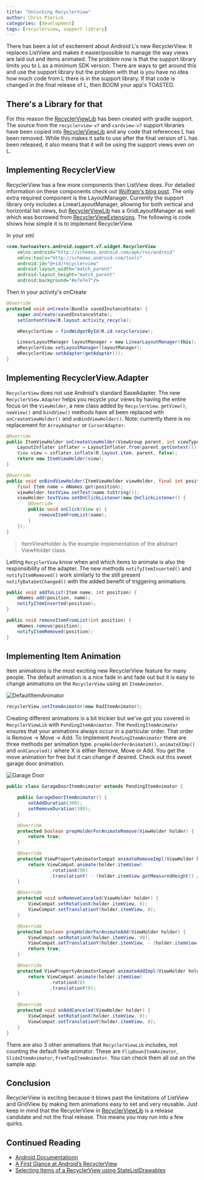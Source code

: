```yaml
---
title: "Unlocking RecyclerView"
author: Chris Pierick
categories: [development]
tags: [recyclerview, support library]
---
```


There has been a lot of excitement about Android L's new RecyclerView.
 It replaces ListView and makes it easier/possible to manage the way views are laid out and items animated.
 The problem now is that the support library limits you to L as a minimum SDK version.
 There are ways to get around this and use the support library but the problem with that is you have no idea how much code from L there is in the support library.
 If that code is changed in the final release of L, then BOOM your app's TOASTED.

## There's a Library for that
For this reason the [RecyclerViewLib](https://github.com/twotoasters/RecyclerViewLib) has been created with gradle support.
 The source from the `recyclerview-v7` and `cardview-v7` support libraries have been copied into [RecyclerViewLib](https://github.com/twotoasters/RecyclerViewLib) and any code that references L has been removed.
 While this makes it safe to use after the final version of L has been released, it also means that it will be using the support views even on L.<!--more-->

## Implementing RecyclerView
RecyclerView has a few more components then ListView does.
 For detailed information on these components check out [Wolfram's blog post](http://www.grokkingandroid.com/first-glance-androids-recyclerview/).
 The only extra required component is the LayoutManager.
 Currently the support library only includes a LinearLayoutManager, allowing for both vertical and horizontal list views, but [RecyclerViewLib](https://github.com/twotoasters/RecyclerViewLib) has a GridLayoutManager as well which was borrowed from [RecyclerViewExtensions](https://github.com/antoniolg/RecyclerViewExtensions).
 The following is code shows how simple it is to implement RecyclerView.

In your xml

```xml
<com.twotoasters.android.support.v7.widget.RecyclerView 
    xmlns:android="http://schemas.android.com/apk/res/android"
    xmlns:tools="http://schemas.android.com/tools"
    android:id="@+id/recyclerview"
    android:layout_width="match_parent"
    android:layout_height="match_parent"
    android:background="#e7e7e7"/>
```

Then in your activity's onCreate

```java
@Override
protected void onCreate(Bundle savedInstanceState) {
    super.onCreate(savedInstanceState);
    setContentView(R.layout.activity_recycle);

    mRecyclerView = findWidgetById(R.id.recyclerview);

    LinearLayoutManager layoutManager = new LinearLayoutManager(this);
    mRecyclerView.setLayoutManager(layoutManager);
    mRecyclerView.setAdapter(getAdapter());
}
```

## Implementing RecyclerView.Adapter
`RecyclerView` does not use Android's standard BaseAdapter.
 The new `RecyclerView.Adapter` helps you recycle your views by having the entire focus on the `ViewHolder`, a new class added by `RecyclerView`.
 `getView()`, `newView()` and `bindView()` methods have all been replaced with `onCreateViewHolder()` and `onBindViewHolder()`.
 Note: currently there is no replacement for `ArrayAdapter` or `CursorAdapter`.

```java
@Override
public ItemViewHolder onCreateViewHolder(ViewGroup parent, int viewType) {
    LayoutInflater inflater = LayoutInflater.from(parent.getContext());
    View view = inflater.inflate(R.layout.item, parent, false);
    return new ItemViewHolder(view);
}

@Override
public void onBindViewHolder(ItemViewHolder viewHolder, final int position) {
    final Item name = mNames.get(position);
    viewHolder.textView.setText(name.toString());
    viewHolder.textView.setOnClickListener(new OnClickListener() {
        @Override
        public void onClick(View v) {
            removeItemFromList(name);
        }
    });
}
```

> ItemViewHolder is the example implementation of the abstract ViewHolder class.

Letting `RecyclerView` know when and which items to animate is also the responsibility of the adapter.
 The new methods `notifyItemInserted()` and `notifyItemRemoved()` work similarly to the still present `notifyDataSetChanged()` with the added benefit of triggering animations.

```java
public void addToList(Item name, int position) {
    mNames.add(position, name);
    notifyItemInserted(position);
}

public void removeItemFromList(int position) {
    mNames.remove(position);
    notifyItemRemoved(position);
}
```

## Implementing Item Animation
Item animations is the most exciting new RecyclerView feature for many people.
 The default animation is a nice fade in and fade out but it is easy to change animations on the `RecyclerView` using an `ItemAnimator`.

 ![DefaultItemAnimator](/assets/2014-09-03-unlocking-recyclerview/list_fade.gif)

```java
recyclerView.setItemAnimator(new RadItemAnimator);
```

Creating different animations is a bit trickier but we've got you covered in `RecyclerViewLib` with `PendingItemAnimator`.
 The `PendingItemAnimator` ensures that your animations always occur in a particular order.
 That order is Remove -> Move -> Add.
 To implement `PendingItemAnimator` there are three methods per animation type.
 `prepHolderForAnimateX()`, `animateXImp()` and `onXCanceled()` where X is either Remove, Move or Add.
 You get the move animation for free but it can change if desired. Check out this sweet garage door animation.

 ![Garage Door](/assets/2014-09-03-unlocking-recyclerview/list_garage.gif)

```java
public class GarageDoorItemAnimator extends PendingItemAnimator {

    public GarageDoorItemAnimator() {
        setAddDuration(300);
        setRemoveDuration(300);
    }

    @Override
    protected boolean prepHolderForAnimateRemove(ViewHolder holder) {
        return true;
    }

    @Override
    protected ViewPropertyAnimatorCompat animateRemoveImpl(ViewHolder holder) {
        return ViewCompat.animate(holder.itemView)
                .rotationX(90)
                .translationY( - (holder.itemView.getMeasuredHeight() / 2));
    }

    @Override
    protected void onRemoveCanceled(ViewHolder holder) {
        ViewCompat.setRotationX(holder.itemView, 0);
        ViewCompat.setTranslationY(holder.itemView, 0);
    }

    @Override
    protected boolean prepHolderForAnimateAdd(ViewHolder holder) {
        ViewCompat.setRotationX(holder.itemView, 90);
        ViewCompat.setTranslationY(holder.itemView, - (holder.itemView.getMeasuredHeight() / 2));
        return true;
    }

    @Override
    protected ViewPropertyAnimatorCompat animateAddImpl(ViewHolder holder) {
        return ViewCompat.animate(holder.itemView)
                .rotationX(0)
                .translationY(0);
    }

    @Override
    protected void onAddCanceled(ViewHolder holder) {
        ViewCompat.setRotationX(holder.itemView, 0);
        ViewCompat.setTranslationY(holder.itemView, 0);
    }
}
```

There are also 3 other animations that `RecyclerViewLib` includes, not counting the default fade animator.
 These are `FlipDownItemAnimator`, `SlideItemAnimator`, `FromTopItemAnimator`.
 You can check them all out on the sample app.

## Conclusion
RecyclerView is exciting because it blows past the limitations of ListView and GridView by making item animations easy to set and very reusable.
 Just keep in mind that the RecyclerView in [RecyclerViewLib](https://github.com/twotoasters/RecyclerViewLib) is a release candidate and not the final release. This means you may run into a few quirks.

## Continued Reading

- [Android Documentationn](https://developer.android.com/preview/material/ui-widgets.html)
- [A First Glance at Android’s RecyclerView](http://www.grokkingandroid.com/first-glance-androids-recyclerview/)
- [Selecting Items of a RecyclerView using StateListDrawables](http://www.grokkingandroid.com/statelistdrawables-for-recyclerview-selection/)